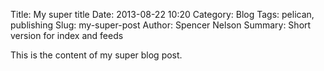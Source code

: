 Title: My super title
Date: 2013-08-22 10:20
Category: Blog
Tags: pelican, publishing
Slug: my-super-post
Author: Spencer Nelson
Summary: Short version for index and feeds

This is the content of my super blog post.
